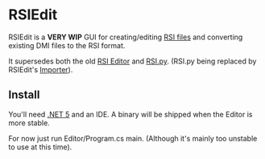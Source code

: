 # RSIEdit

RSIEdit is a **VERY WIP** GUI for creating/editing [RSI files](https://hackmd.io/@ss14/rsis) and converting existing DMI files to the RSI format. 

It supersedes both the old [RSI Editor](https://github.com/space-wizards/RSI-editor) and [RSI.py](https://github.com/space-wizards/RSI.py). (RSI.py being replaced by RSIEdit's [Importer](https://github.com/space-wizards/RSIEdit/tree/master/Importer)).

## Install

You'll need [.NET 5](https://dotnet.microsoft.com/download) and an IDE. A binary will be shipped when the Editor is more stable.

For now just run Editor/Program.cs main. (Although it's mainly too unstable to use at this time).
